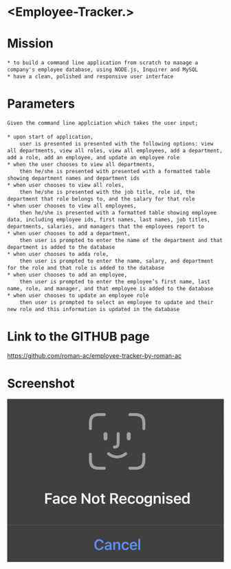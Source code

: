 
# <Employee-Tracker.>


# Mission
    * to build a command line application from scratch to manage a company's employee database, using NODE.js, Inquirer and MySQL
    * have a clean, polished and responsive user interface


# Parameters
    
    Given the command line applciation which takes the user input;

    * upon start of application,
        user is presented is presented with the following options: view all departments, view all roles, view all employees, add a department, add a role, add an employee, and update an employee role
    * when the user chooses to view all departments,
        then he/she is presented with presented with a formatted table showing department names and department ids
    * when user chooses to view all roles,
        then he/she is presented with the job title, role id, the department that role belongs to, and the salary for that role
    * when user chooses to view all employees,
        then he/she is presented with a formatted table showing employee data, including employee ids, first names, last names, job titles, departments, salaries, and managers that the employees report to
    * when user chooses to add a department,
        then user is prompted to enter the name of the department and that department is added to the database
    * when user chooses to adda role,
        then user is prompted to enter the name, salary, and department for the role and that role is added to the database
    * when user chooses to add an employee,
        then user is prompted to enter the employee’s first name, last name, role, and manager, and that employee is added to the database
    * when user chooses to update an employee role
        then user is prompted to select an employee to update and their new role and this information is updated in the database
    


# Link to the GITHUB page

https://github.com/roman-ac/employee-tracker-by-roman-ac


# Screenshot

   ![screenshot](./Assets/screenshot.png)